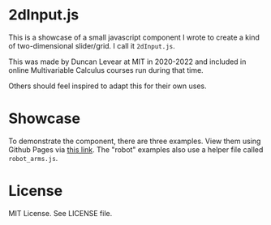# 2dInput.js 

This is a showcase of a small javascript component I wrote to create a kind of two-dimensional slider/grid. I call it `2dInput.js`.

This was made by Duncan Levear at MIT in 2020-2022 and included in online Multivariable Calculus courses run during that time.

Others should feel inspired to adapt this for their own uses.

# Showcase

To demonstrate the component, there are three examples. View them using Github Pages via [this link](https://dlevear.github.io/2dInput.js/githubPages.html). The "robot" examples also use a helper file called `robot_arms.js`.

# License

MIT License. See LICENSE file.
